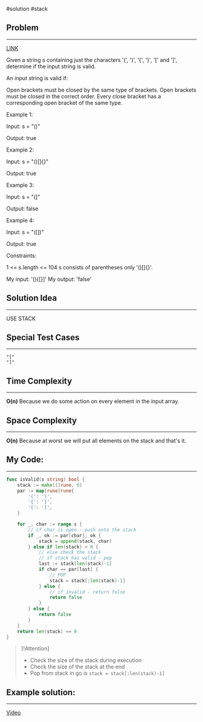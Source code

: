 #solution 
#stack 
## Problem
___
[LINK](https://leetcode.com/problems/valid-parentheses/description/)

Given a string s containing just the characters '(', ')', '{', '}', '[' and ']', determine if the input string is valid.

An input string is valid if:

Open brackets must be closed by the same type of brackets.
Open brackets must be closed in the correct order.
Every close bracket has a corresponding open bracket of the same type.
 

Example 1:

Input: s = "()"

Output: true

Example 2:

Input: s = "()[]{}"

Output: true

Example 3:

Input: s = "(]"

Output: false

Example 4:

Input: s = "([])"

Output: true

 

Constraints:

1 <= s.length <= 104
s consists of parentheses only '()[]{}'.

My input: '(){[}]'
My output: 'false'

## Solution Idea
___
USE STACK

## Special Test Cases
___
```
"["
"]"
```

## Time Complexity
___
**O(n)** 
Because we do some action on every element in the input array.

## Space Complexity
___
**O(n)**
Because at worst we will put all elements on the stack and that's it.

## My Code:
___
```go
func isValid(s string) bool {
    stack := make([]rune, 0)
    par := map[rune]rune{
        '(': ')',
        '{': '}',
        '[': ']',
    }

    for _, char := range s {
        // if char is open - push onto the stack
        if _, ok := par[char]; ok {
            stack = append(stack, char)
        } else if len(stack) > 0 {
            // else check the stack
            // if stack has valid - pop
            last := stack[len(stack)-1]
            if char == par[last] {
                // POP
                stack = stack[:len(stack)-1]
            } else {
                // if invalid - return false 
                return false
            }
        } else {
            return false
        }
    }
    return len(stack) == 0
}

```

> [!Attention]
> - Check the size of the stack during execution
> - Check the size of the stack at the end
> - Pop from stack in go is `stack = stack[:len(stack)-1]`




## Example solution:
___
[Video](VIDEO_LINK)

```go


```